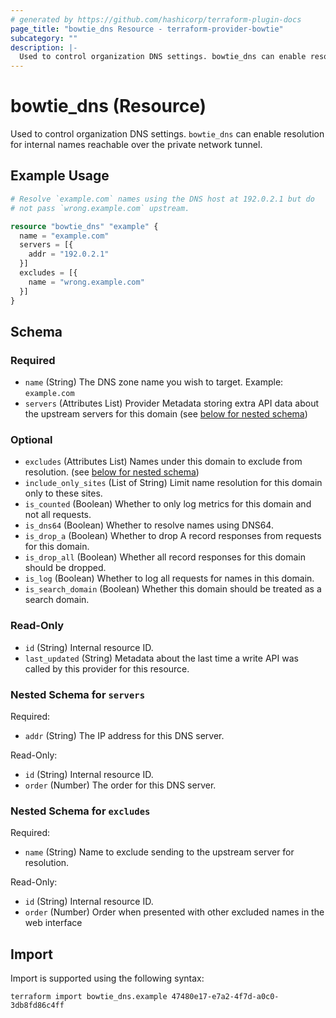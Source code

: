 ```yaml
---
# generated by https://github.com/hashicorp/terraform-plugin-docs
page_title: "bowtie_dns Resource - terraform-provider-bowtie"
subcategory: ""
description: |-
  Used to control organization DNS settings. bowtie_dns can enable resolution for internal names reachable over the private network tunnel.
---
```


# bowtie_dns (Resource)

Used to control organization DNS settings. `bowtie_dns` can enable resolution for internal names reachable over the private network tunnel.

## Example Usage

```terraform
# Resolve `example.com` names using the DNS host at 192.0.2.1 but do
# not pass `wrong.example.com` upstream.

resource "bowtie_dns" "example" {
  name = "example.com"
  servers = [{
    addr = "192.0.2.1"
  }]
  excludes = [{
    name = "wrong.example.com"
  }]
}
```

<!-- schema generated by tfplugindocs -->
## Schema

### Required

- `name` (String) The DNS zone name you wish to target. Example: `example.com`
- `servers` (Attributes List) Provider Metadata storing extra API data about the upstream servers for this domain (see [below for nested schema](#nestedatt--servers))

### Optional

- `excludes` (Attributes List) Names under this domain to exclude from resolution. (see [below for nested schema](#nestedatt--excludes))
- `include_only_sites` (List of String) Limit name resolution for this domain only to these sites.
- `is_counted` (Boolean) Whether to only log metrics for this domain and not all requests.
- `is_dns64` (Boolean) Whether to resolve names using DNS64.
- `is_drop_a` (Boolean) Whether to drop A record responses from requests for this domain.
- `is_drop_all` (Boolean) Whether all record responses for this domain should be dropped.
- `is_log` (Boolean) Whether to log all requests for names in this domain.
- `is_search_domain` (Boolean) Whether this domain should be treated as a search domain.

### Read-Only

- `id` (String) Internal resource ID.
- `last_updated` (String) Metadata about the last time a write API was called by this provider for this resource.

<a id="nestedatt--servers"></a>
### Nested Schema for `servers`

Required:

- `addr` (String) The IP address for this DNS server.

Read-Only:

- `id` (String) Internal resource ID.
- `order` (Number) The order for this DNS server.


<a id="nestedatt--excludes"></a>
### Nested Schema for `excludes`

Required:

- `name` (String) Name to exclude sending to the upstream server for resolution.

Read-Only:

- `id` (String) Internal resource ID.
- `order` (Number) Order when presented with other excluded names in the web interface

## Import

Import is supported using the following syntax:

```shell
terraform import bowtie_dns.example 47480e17-e7a2-4f7d-a0c0-3db8fd86c4ff
```
